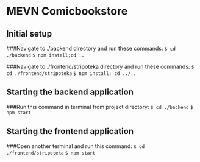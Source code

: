 # MEVN Comicbookstore

## Initial setup
###Navigate to ./backend directory and run  these commands:
`$ cd ./backend`
`$ npm install;cd ..`

###Navigate to ./frontend/stripoteka directory and run these commands:
`$ cd ./frontend/stripoteka`
`$ npm install; cd ../..`

## Starting the backend application
###Run this command in terminal from project directory: 
`$ cd ./backend`
`$ npm start`

## Starting the frontend application
###Open another terminal and run this command:
`$ cd ./frontend/stripoteka`
`$ npm start`
